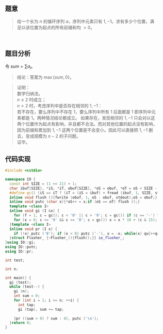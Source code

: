 ## 题意

> 给一个长为 $n$ 的循环序列 $a$，序列中元素只有 $1, -1$。求有多少个位置，满足以该位置为起点的所有前缀和均 $>0$。

</br>



## 题目分析

令 $sum = \sum a_i$。

> 结论：答案为 $\max \{ sum, 0 \}$。

> 证明：  
> 数学归纳法。  
> $n \leq 2$ 时成立；  
> $n > 2$ 时，考虑序列中是否存在相邻的 $1, -1$：  
> 若不存在，要么序列中不存在 $1$，要么序列中所有 $1$ 后面都是 $1$ 即序列中元素都是 $1$。两种情况结论都成立。
> 如果存在，发现相邻的 $1, -1$ 只会对以这两个位置作为起点有影响，并且都不合法。而对其他位置的起点没有影响，因为前缀和累加到 $1, -1$ 这两个位置是不会变小。因此可以直接把 $1, -1$ 删去，变成规模为 $n - 2$ 的子问题。  
> 证毕。

## 代码实现

```cpp
#include <cstdio>

namespace IO {
  const int SIZE = (1 << 21) + 1;
  char ibuf[SIZE], *iS, *iT, obuf[SIZE], *oS = obuf, *oT = oS + SIZE - 1, c, qu[55]; int f, qr;
  #define gc() (iS == iT ? (iT = (iS = ibuf) + fread (ibuf, 1, SIZE, stdin), (iS == iT ? EOF : *iS++)) : *iS++)
  inline void flush (){fwrite (obuf, 1, oS - obuf, stdout);oS = obuf;}
  inline void putc (char x){*oS++ = x;if (oS == oT) flush ();}
  template <class I>
  inline void gi (I &x) {
    for (f = 1, c = gc(); c < '0' || c > '9'; c = gc()) if (c == '-') f = -1;
    for (x = 0; c <= '9' && c >= '0'; c = gc()) x = x * 10 + (c & 15); x *= f;
  }template <class I>
  inline void pr (I x) {
    if (!x) putc ('0'); if (x < 0) putc ('-'), x = -x; while(x) qu[++qr] = x % 10 + '0',  x /= 10; while (qr) putc (qu[qr--]);
  }struct Flusher_ {~Flusher_(){flush();}} io_flusher_;
}using IO::gi;
using IO::putc;
using IO::pr;

int test;

int n;

int main() {
  gi (test);
  while (test--) {
    gi (n);
    int sum = 0;
    for (int i = 1; i <= n; ++i) {
      int tap;
      gi (tap), sum += tap; 
    
    }pr ((sum > 0) ? sum : 0), putc ('\n');
  }return 0;
}
```